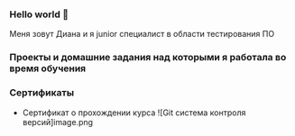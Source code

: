 ### Hello world 👋
Меня зовут Диана и я junior специалист в области тестирования ПО

<!--
**DianaKhorosavina/DianaKhorosavina** is a ✨ _special_ ✨ repository because its `README.md` (this file) appears on your GitHub profile.

Here are some ideas to get you started:

- 🔭 I’m currently working on ...
- 🌱 I’m currently learning ...
- 👯 I’m looking to collaborate on ...
- 🤔 I’m looking for help with ...
- 💬 Ask me about ...
- 📫 How to reach me: ...
- 😄 Pronouns: ...
- ⚡ Fun fact: ...
-->
### Проекты и домашние задания над которыми я работала во время обучения


### Сертификаты
- Сертификат о прохождении курса ![Git система контроля версий]image.png
